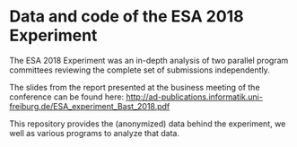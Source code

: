 # Data and code of the ESA 2018 Experiment

The ESA 2018 Experiment was an in-depth analysis of two parallel program
committees reviewing the complete set of submissions independently.

The slides from the report presented at the business meeting of the conference
can be found here:
http://ad-publications.informatik.uni-freiburg.de/ESA_experiment_Bast_2018.pdf

This repository provides the (anonymized) data behind the experiment, we well as
various programs to analyze that data.
